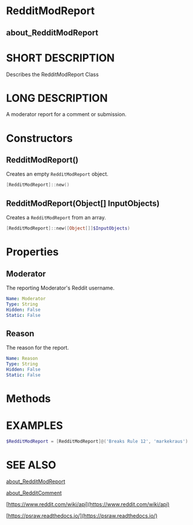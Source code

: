 # RedditModReport
## about_RedditModReport

# SHORT DESCRIPTION
Describes the RedditModReport Class

# LONG DESCRIPTION
A moderator report for a comment or submission.


# Constructors
## RedditModReport()
Creates an empty `RedditModReport` object.

```powershell
[RedditModReport]::new()
```


## RedditModReport(Object[] InputObjects)
Creates a `RedditModReport` from an array.

```powershell
[RedditModReport]::new([Object[]]$InputObjects)
```


# Properties
## Moderator
The reporting Moderator's Reddit username.

```yaml
Name: Moderator
Type: String
Hidden: False
Static: False
```

## Reason
The reason for the report.

```yaml
Name: Reason
Type: String
Hidden: False
Static: False
```


# Methods

# EXAMPLES
```powershell
$RedditModReport = [RedditModReport]@('Breaks Rule 12', 'markekraus')
```

# SEE ALSO

[about_RedditModReport](https://psraw.readthedocs.io/en/latest/Module/about_RedditModReport)

[about_RedditComment](https://psraw.readthedocs.io/en/latest/Module/about_RedditComment)

[https://www.reddit.com/wiki/api](https://www.reddit.com/wiki/api)

[https://psraw.readthedocs.io/](https://psraw.readthedocs.io/)
